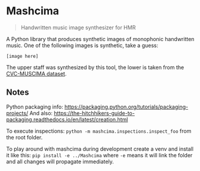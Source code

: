 # Mashcima

> Handwritten music image synthesizer for HMR

A Python library that produces synthetic images of monophonic handwritten music. One of the following images is synthetic, take a guess:

```
[image here]
```

The upper staff was synthesized by this tool, the lower is taken from the [CVC-MUSCIMA dataset](http://www.cvc.uab.es/cvcmuscima/index_database.html).


## Notes

Python packaging info: https://packaging.python.org/tutorials/packaging-projects/
And also: https://the-hitchhikers-guide-to-packaging.readthedocs.io/en/latest/creation.html

To execute inspections: `python -m mashcima.inspections.inspect_foo` from the root folder.

To play around with mashcima during development create a venv and install it like this: `pip install -e ../Mashcima` where `-e` means it will link the folder and all changes will propagate immediately.
